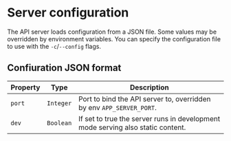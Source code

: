 
# Server configuration

The API server loads configuration from a JSON file. Some values may be overridden by
environment variables. You can specify the configuration file to use with the `-c`/`--config` flags.

## Confiuration JSON format

| Property | Type | Description |
| --- | --- | --- |
| `port` | `Integer` | Port to bind the API server to, overridden by env `APP_SERVER_PORT`. |
| `dev` | `Boolean` | If set to true the server runs in development mode serving also static content. |
